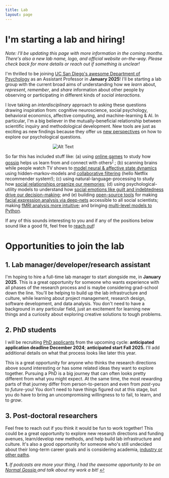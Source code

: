 ```yaml
---
title: Lab
layout: page
---
```

<style>
  .image {
    max-width: 40%;
    margin: 0 auto;
  }
</style>

# I'm starting a lab and hiring!

*Note: I'll be updating this page with more information in the coming months. There's also a new lab name, logo, and official website on-the-way. Please check back for more details or reach out if something is unclear!*

I'm thrilled to be joining [UC San Diego's awesome Department of Psychology](https://psychology.ucsd.edu/) as an Assistant Professor in **January 2025**! I'll be starting a lab group with the current broad aims of understanding how we *learn* about, *represent*, *remember*, and *share* information about other people by observing or participating in different kinds of *social interactions*. 

I love taking an *interdisciplinary* approach to asking these questions drawing inspiration from: cognitive neuroscience, social psychology, behavioral economics, affective computing, and machine-learning & AI. In particular, I'm a big believer in the mutually-beneficial relationship between scientific inquiry and methodological development. New tools are just as exciting as new findings because they offer us [new perspectives](https://onlinelibrary.wiley.com/doi/epdf/10.1111/tops.12404) on how to explore our psychological questions. 

<div class="image">
  <img src="{{site.url}}/assets/images/sketch.png" alt="Alt Text" >
</div>

So far this has included stuff like: (a) using [online games](https://www.interactingminds.com/research-projects/why-do-we-gossip) to study how [gossip](https://www.sciencedirect.com/science/article/pii/S0960982221004632) helps us learn from and connect with others<sup id="a1">[1](#f1)</sup> ; (b) scanning brains while people watch TV shows to [model neural & affective state dynamics](https://doi.org/10.1126/sciadv.abf7129) using hidden-markov-models and [collaborative filtering](https://link.springer.com/article/10.1007/s42761-022-00161-2) (hello Netflix recommender system!); (c) using natural-language-processing to study how [social relationships organize our memories](https://psyarxiv.com/bw9r2); (d) using psychological-utility models to understand how [social emotions like guilt and indebtedness drive our decision-making](https://www.nature.com/articles/s41467-023-44286-9.epdf?sharing_token=NIf7F6ZBWfJIfbGC8ILBZdRgN0jAjWel9jnR3ZoTv0OnNr1VgUao8PGix03Ez_tPL329X4MVbjab8h0_bmcT6IcqcyihbqbYPkQGhGb8nzxaJBfs-C62qJB_ofzGcLQq2UJ8ibYvEAPQ5P2iKoh6bTqwsIP5OEmcEzy2Wyp96C4%3D); and (e) building [open-source tools](https://py-feat.org) for making [facial expression analysis via deep-nets](https://www.youtube.com/watch?v=BpZ3EqSxEXk) accessible to all social scientists; making [fMRI analysis more intuitive](https://nltools.org/); and bringing [multi-level models to Python](https://eshinjolly.com/pymer4).

If any of this sounds interesting to you and if any of the positions below sound like a good fit, feel free to [reach out](mailto:eshin.jolly@gmail.com)!

# Opportunities to join the lab

## 1. Lab manager/developer/research assistant
I'm hoping to hire a full-time lab manager to start alongside me, in **January 2025**. This is a great opportunity for someone who wants experience with all phases of the research process and is maybe considering grad-school down the line. You'll be helping to build up the lab infrastructure and culture, while learning about project management, research design, software development, and data analysis. You don't need to have a background in any particular field, just an excitement for learning new things and a curiosity about exploring creative solutions to tough problems.

## 2. PhD students
I will be recruiting [PhD applicants](https://psychology.ucsd.edu/graduate-program/prospective-students/index.html) from the upcoming cycle: **anticipated application deadline December 2024**; **anticipated start Fall 2025.** I'll add additional details on what that process looks like later this year.

This is a great opportunity for anyone who thinks the research directions above sound interesting or has some related ideas they want to explore together. Pursuing a PhD is a big journey that can often looks pretty different from what you might expect. At the same time, the most rewarding parts of that journey differ from person-to-person and even from *past*-you to *future*-you! You don't need to have things figured out at this stage, but you do have to bring an uncompromising willingness to to fail, to learn, and to *grow*.

## 3. Post-doctoral researchers
Feel free to reach out if you think it would be fun to work together! This could be a great opportunity to explore new research directions and funding avenues, learn/develop new methods, and help build lab infrastructure and culture. It's also a good opportunity for someone who's still undecided about their long-term career goals and is considering academia, [industry or other paths](https://eshinjolly.com/portfolio/).


<b id="f1">1. </b><em>If podcasts are more your thing, I had the awesome opportunity to be on <a href="https://open.spotify.com/episode/1qTwJx3tt6O4KlIZcxfEyo?si=30eeedd5271d47ad"> Normal Gossip </a> and talk about my work a bit! </em>[↩](#a1)

<style>
  .attention {
    -webkit-animation-duration: 4s;
    animation-duration: 4s;
    animation-delay: 2s;
    -webkit-animation-fill-mode: both;
    animation-fill-mode: both;
    animation-iteration-count: infinite;
  }
@keyframes bounce {
  from,
  0%,
  8%,
  to {
    animation-timing-function: cubic-bezier(0.215, 0.61, 0.355, 1);
    transform: translate3d(0, 0, 0);
  }

  5%,
  12% {
    animation-timing-function: cubic-bezier(0.755, 0.05, 0.855, 0.06);
    transform: translate3d(0, -30px, 0) scaleY(1.1) rotate(-10deg);
  }

  12% {
    animation-timing-function: cubic-bezier(0.755, 0.05, 0.855, 0.06);
    transform: translate3d(0, -15px, 0) scaleY(1.05);
  }

  16% {
    transition-timing-function: cubic-bezier(0.215, 0.61, 0.355, 1);
    transform: translate3d(0, 0, 0) scaleY(0.95);
  }

  /* 20% {
    transform: translate3d(0, -4px, 0) scaleY(1.02);
  } */

  /* 24% {
    transform: translate3d(0, 0, 0);
  } */

  100% {
    transform: translate3d(0, 0, 0);
  } 
}

.bounce {
  animation-name: bounce;
  transform-origin: center bottom;
}

</style>
